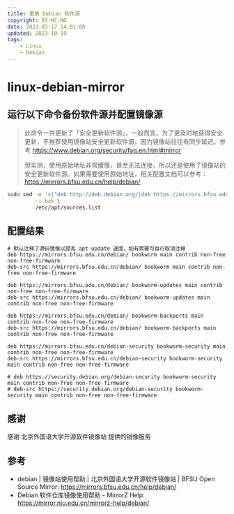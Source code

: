 ```yaml
---
title: 更换 Debian 软件源
copyright: BY-NC-ND
date: 2023-03-17 14:01:00
updated: 2023-10-19
tags:
    - Linux
    - Debian
---
```


# linux-debian-mirror

## 运行以下命令备份软件源并配置镜像源

> 此命令一并更新了「安全更新软件源」，一般而言，为了更及时地获得安全更新，不推荐使用镜像站安全更新软件源，因为镜像站往往有同步延迟。参考 <https://www.debian.org/security/faq.en.html#mirror>
>
> 但实测，使用原始地址非常缓慢，甚至无法连接，所以还是使用了镜像站的安全更新软件源。如果需要使用原始地址，相关配置文档可以参考：<https://mirrors.bfsu.edu.cn/help/debian/>

```bash
sudo sed -e 's|^deb http://deb.debian.org/|deb https://mirrors.bfsu.edu.cn/|g' \
         -i.bak \
         /etc/apt/sources.list
```

## 配置结果

```properties
# 默认注释了源码镜像以提高 apt update 速度，如有需要可自行取消注释
deb https://mirrors.bfsu.edu.cn/debian/ bookworm main contrib non-free non-free-firmware
deb-src https://mirrors.bfsu.edu.cn/debian/ bookworm main contrib non-free non-free-firmware

deb https://mirrors.bfsu.edu.cn/debian/ bookworm-updates main contrib non-free non-free-firmware
deb-src https://mirrors.bfsu.edu.cn/debian/ bookworm-updates main contrib non-free non-free-firmware

deb https://mirrors.bfsu.edu.cn/debian/ bookworm-backports main contrib non-free non-free-firmware
deb-src https://mirrors.bfsu.edu.cn/debian/ bookworm-backports main contrib non-free non-free-firmware

deb https://mirrors.bfsu.edu.cn/debian-security bookworm-security main contrib non-free non-free-firmware
deb-src https://mirrors.bfsu.edu.cn/debian-security bookworm-security main contrib non-free non-free-firmware

# deb https://security.debian.org/debian-security bookworm-security main contrib non-free non-free-firmware
# deb-src https://security.debian.org/debian-security bookworm-security main contrib non-free non-free-firmware
```

## 感谢

感谢 北京外国语大学开源软件镜像站 提供的镜像服务

## 参考

- debian | 镜像站使用帮助 | 北京外国语大学开源软件镜像站 | BFSU Open Source Mirror: <https://mirrors.bfsu.edu.cn/help/debian/>
- Debian 软件仓库镜像使用帮助 - MirrorZ Help: <https://mirror.nju.edu.cn/mirrorz-help/debian/>

<!--
Copyright © 2023-2024 [cc01cc](https://github.com/cc01cc)

本页面采用 [知识共享署名-非商业性使用 4.0 国际许可协议](http://creativecommons.org/licenses/by-nc/4.0/) 进行许可。

转载请注明原始地址：<https://cc01cc.com/>
-->
